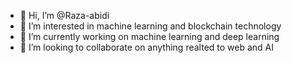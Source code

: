 - 👋 Hi, I’m @Raza-abidi
- 👀 I’m interested in machine learning and blockchain technology
- 🌱 I’m currently working on machine learning and deep learning
- 💞️ I’m looking to collaborate on anything realted to web and AI
<!---
Raza-husain/Raza-husain is a ✨ special ✨ repository because its `README.md` (this file) appears on your GitHub profile.
You can click the Preview link to take a look at your changes.
--->
